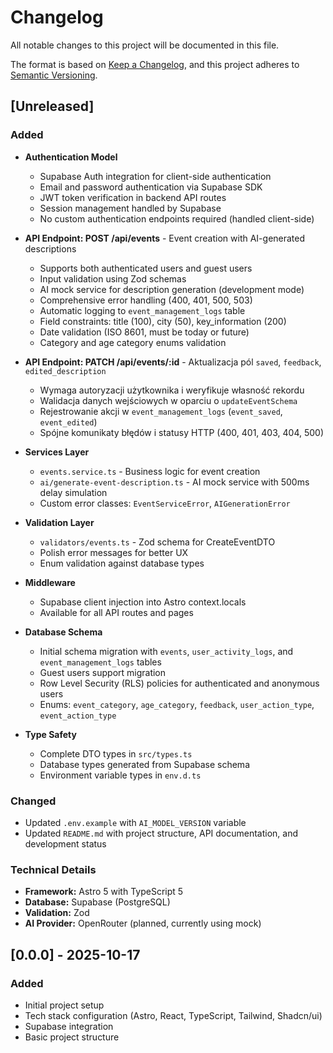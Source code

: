 # Changelog

All notable changes to this project will be documented in this file.

The format is based on [Keep a Changelog](https://keepachangelog.com/en/1.0.0/),
and this project adheres to [Semantic Versioning](https://semver.org/spec/v2.0.0.html).

## [Unreleased]

### Added

- **Authentication Model**
  - Supabase Auth integration for client-side authentication
  - Email and password authentication via Supabase SDK
  - JWT token verification in backend API routes
  - Session management handled by Supabase
  - No custom authentication endpoints required (handled client-side)

- **API Endpoint: POST /api/events** - Event creation with AI-generated descriptions
  - Supports both authenticated users and guest users
  - Input validation using Zod schemas
  - AI mock service for description generation (development mode)
  - Comprehensive error handling (400, 401, 500, 503)
  - Automatic logging to `event_management_logs` table
  - Field constraints: title (100), city (50), key_information (200)
  - Date validation (ISO 8601, must be today or future)
  - Category and age category enums validation
- **API Endpoint: PATCH /api/events/:id** - Aktualizacja pól `saved`, `feedback`, `edited_description`
  - Wymaga autoryzacji użytkownika i weryfikuje własność rekordu
  - Walidacja danych wejściowych w oparciu o `updateEventSchema`
  - Rejestrowanie akcji w `event_management_logs` (`event_saved`, `event_edited`)
  - Spójne komunikaty błędów i statusy HTTP (400, 401, 403, 404, 500)

- **Services Layer**
  - `events.service.ts` - Business logic for event creation
  - `ai/generate-event-description.ts` - AI mock service with 500ms delay simulation
  - Custom error classes: `EventServiceError`, `AIGenerationError`

- **Validation Layer**
  - `validators/events.ts` - Zod schema for CreateEventDTO
  - Polish error messages for better UX
  - Enum validation against database types

- **Middleware**
  - Supabase client injection into Astro context.locals
  - Available for all API routes and pages

- **Database Schema**
  - Initial schema migration with `events`, `user_activity_logs`, and `event_management_logs` tables
  - Guest users support migration
  - Row Level Security (RLS) policies for authenticated and anonymous users
  - Enums: `event_category`, `age_category`, `feedback`, `user_action_type`, `event_action_type`

- **Type Safety**
  - Complete DTO types in `src/types.ts`
  - Database types generated from Supabase schema
  - Environment variable types in `env.d.ts`

### Changed

- Updated `.env.example` with `AI_MODEL_VERSION` variable
- Updated `README.md` with project structure, API documentation, and development status

### Technical Details

- **Framework:** Astro 5 with TypeScript 5
- **Database:** Supabase (PostgreSQL)
- **Validation:** Zod
- **AI Provider:** OpenRouter (planned, currently using mock)

## [0.0.0] - 2025-10-17

### Added

- Initial project setup
- Tech stack configuration (Astro, React, TypeScript, Tailwind, Shadcn/ui)
- Supabase integration
- Basic project structure

